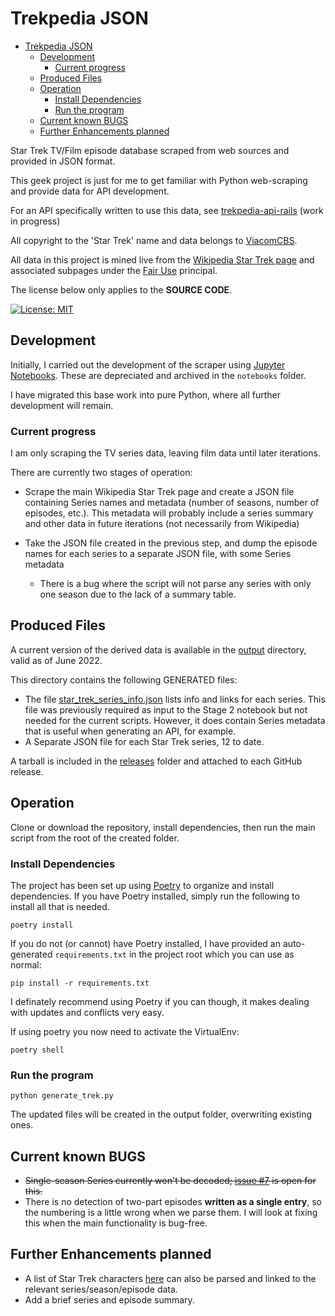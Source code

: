 # Trekpedia JSON

<!-- TOC start -->
- [Trekpedia JSON](#trekpedia-json)
  - [Development](#development)
    - [Current progress](#current-progress)
  - [Produced Files](#produced-files)
  - [Operation](#operation)
    - [Install Dependencies](#install-dependencies)
    - [Run the program](#run-the-program)
  - [Current known BUGS](#current-known-bugs)
  - [Further Enhancements planned](#further-enhancements-planned)
<!-- TOC end -->

Star Trek TV/Film episode database scraped from web sources and provided in JSON
format.

This geek project is just for me to get familiar with Python web-scraping and
provide data for API development.

For an API specifically written to use this data, see
[trekpedia-api-rails][trekpedia-api-rails] (work in progress)

All copyright to the 'Star Trek' name and data belongs to
[ViacomCBS][viacomcbs].

All data in this project is mined live from the [Wikipedia Star Trek page][wst]
and associated subpages under the [Fair Use][fup] principal.

The license below only applies to the **SOURCE CODE**.

[![License: MIT](https://img.shields.io/badge/License-MIT-yellow.svg)](https://opensource.org/licenses/MIT)

## Development

Initially, I carried out the development of the scraper using [Jupyter
Notebooks][jupyter]. These are depreciated and archived in the `notebooks`
folder.

I have migrated this base work into pure Python, where all further development
will remain.

### Current progress

I am only scraping the TV series data, leaving film data until later iterations.

There are currently two stages of operation:

- Scrape the main Wikipedia Star Trek page and create a JSON file containing
  Series names and metadata (number of seasons, number of episodes, etc.). This
  metadata will probably include a series summary and other data in future
  iterations (not necessarily from Wikipedia)

- Take the JSON file created in the previous step, and dump the episode names
  for each series to a separate JSON file, with some Series metadata
  - There is a bug where the script will not parse any series with only one
    season due to the lack of a summary table.

## Produced Files

A current version of the derived data is available in the [output](output)
directory, valid as of June 2022.

This directory contains the following GENERATED files:

- The file [star_trek_series_info.json](output/star_trek_series_info.json) lists
  info and links for each series. This file was previously required as input to
  the Stage 2 notebook but not needed for the current scripts. However,
  it does contain Series metadata that is useful when generating an API, for
  example.
- A Separate JSON file for each Star Trek series, 12 to date.

A tarball is included in the [releases](releases) folder and attached to each
GitHub release.

## Operation

Clone or download the repository, install dependencies, then run the main script
from the root of the created folder.

### Install Dependencies

The project has been set up using [Poetry](https://python-poetry.org/) to
organize and install dependencies. If you have Poetry installed, simply run the
following to install all that is needed.

```console
poetry install
```

If you do not (or cannot) have Poetry installed, I have provided an
auto-generated `requirements.txt` in the project root which you can use as
normal:

```console
pip install -r requirements.txt
```

I definately recommend using Poetry if you can though, it makes dealing with
updates and conflicts very easy.

If using poetry you now need to activate the VirtualEnv:

```console
poetry shell
```

### Run the program

```console
python generate_trek.py
```

The updated files will be created in the output folder, overwriting existing
ones.

## Current known BUGS

- ~~Single-season Series currently won't be decoded; [issue #7][i7] is open for
  this.~~
- There is no detection of two-part episodes **written as a single entry**, so
  the numbering is a little wrong when we parse them. I will look at fixing this
  when the main functionality is bug-free.

## Further Enhancements planned

- A list of Star Trek characters [here][st-char] can also be parsed and linked
to the relevant series/season/episode data.
- Add a brief series and episode summary.

[viacomcbs]:https://www.viacomcbs.com
[wst]: https://en.wikipedia.org/wiki/Star_Trek
[st-char]: https://en.wikipedia.org/wiki/List_of_Star_Trek_characters
[fup]: https://en.wikipedia.org/wiki/Fair_use#Text_and_data_mining
[jupyter]: https://jupyter.org/
[trekpedia-api-rails]: https://github.com/gnramsay/trekpedia-api-rails

[i7]: https://github.com/gnramsay/trekpedia/issues/7
